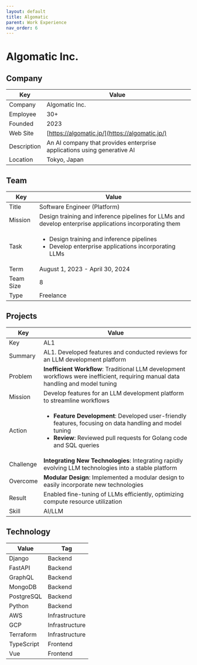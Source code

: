 ```yaml
---
layout: default
title: Algomatic
parent: Work Experience
nav_order: 6
---
```


# Algomatic Inc.

## Company

| Key         | Value                                                                  |
| ----------- | ---------------------------------------------------------------------- |
| Company     | Algomatic Inc.                                                         |
| Employee    | 30+                                                                    |
| Founded     | 2023                                                                   |
| Web Site    | [https://algomatic.jp/](https://algomatic.jp/)                   |
| Description | An AI company that provides enterprise applications using generative AI |
| Location    | Tokyo, Japan                                                           |

## Team

<table>
  <thead>
    <tr>
      <th>Key</th>
      <th>Value</th>
    </tr>
  </thead>
  <tbody>
    <tr>
      <td>Title</td>
      <td>Software Engineer (Platform)</td>
    </tr>
    <tr>
      <td>Mission</td>
      <td>Design training and inference pipelines for LLMs and develop enterprise applications incorporating them</td>
    </tr>
    <tr>
      <td>Task</td>
      <td><ul><li>Design training and inference pipelines</li><li>Develop enterprise applications incorporating LLMs</li></ul></td>
    </tr>
    <tr>
      <td>Term</td>
      <td>August 1, 2023 - April 30, 2024</td>
    </tr>
    <tr>
      <td>Team Size</td>
      <td>8</td>
    </tr>
    <tr>
      <td>Type</td>
      <td>Freelance</td>
    </tr>
  </tbody>
</table>

## Projects

<table>
  <thead>
    <tr>
      <th>Key</th>
      <th>Value</th>
    </tr>
  </thead>
  <tbody>
    <tr>
      <td>Key</td>
      <td>AL1</td>
    </tr>
    <tr>
      <td>Summary</td>
      <td>AL1. Developed features and conducted reviews for an LLM development platform</td>
    </tr>
    <tr>
      <td>Problem</td>
      <td><strong>Inefficient Workflow</strong>: Traditional LLM development workflows were inefficient, requiring manual data handling and model tuning</td>
    </tr>
    <tr>
      <td>Mission</td>
      <td>Develop features for an LLM development platform to streamline workflows</td>
    </tr>
    <tr>
      <td>Action</td>
      <td><ul><li><strong>Feature Development</strong>: Developed user-friendly features, focusing on data handling and model tuning</li><li><strong>Review</strong>: Reviewed pull requests for Golang code and SQL queries</li></ul></td>
    </tr>
    <tr>
      <td>Challenge</td>
      <td><strong>Integrating New Technologies</strong>: Integrating rapidly evolving LLM technologies into a stable platform</td>
    </tr>
    <tr>
      <td>Overcome</td>
      <td><strong>Modular Design</strong>: Implemented a modular design to easily incorporate new technologies</td>
    </tr>
    <tr>
      <td>Result</td>
      <td>Enabled fine-tuning of LLMs efficiently, optimizing compute resource utilization</td>
    </tr>
    <tr>
      <td>Skill</td>
      <td>AI/LLM</td>
    </tr>
  </tbody>
</table>

## Technology

| Value      | Tag            |
| ---------- | -------------- |
| Django     | Backend        |
| FastAPI    | Backend        |
| GraphQL    | Backend        |
| MongoDB    | Backend        |
| PostgreSQL | Backend        |
| Python     | Backend        |
| AWS        | Infrastructure |
| GCP        | Infrastructure |
| Terraform  | Infrastructure |
| TypeScript | Frontend       |
| Vue        | Frontend       |
